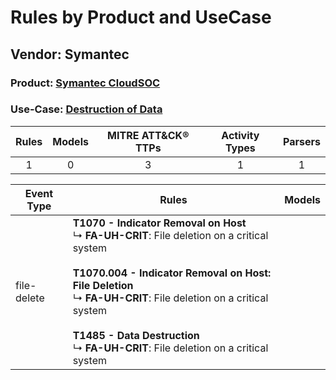 Rules by Product and UseCase
============================
Vendor: Symantec
----------------
### Product: [Symantec CloudSOC](../ds_symantec_symantec_cloudsoc.md)
### Use-Case: [Destruction of Data](../../../../UseCases/uc_destruction_of_data.md)

| Rules | Models | MITRE ATT&CK® TTPs | Activity Types | Parsers |
|:-----:|:------:|:------------------:|:--------------:|:-------:|
|   1   |   0    |         3          |       1        |    1    |

| Event Type  | Rules    | Models |
| ---- | ---- | ------ |
| file-delete | <b>T1070 - Indicator Removal on Host</b><br> ↳ <b>FA-UH-CRIT</b>: File deletion on a critical system<br><br><b>T1070.004 - Indicator Removal on Host: File Deletion</b><br> ↳ <b>FA-UH-CRIT</b>: File deletion on a critical system<br><br><b>T1485 - Data Destruction</b><br> ↳ <b>FA-UH-CRIT</b>: File deletion on a critical system |        |